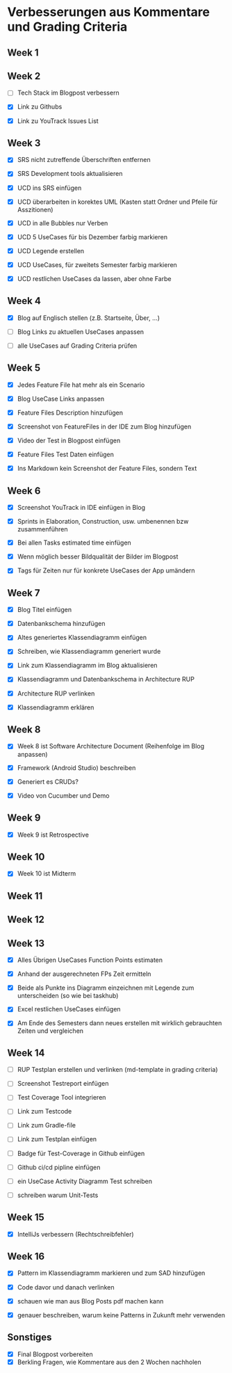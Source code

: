 # Verbesserungen aus Kommentare und Grading Criteria

## Week 1



## Week 2

- [ ] Tech Stack im Blogpost verbessern
- [x] Link zu Githubs
- [x] Link zu YouTrack Issues List



## Week 3

- [x] SRS nicht zutreffende Überschriften entfernen
- [x] SRS Development tools aktualisieren
- [x] UCD ins SRS einfügen
- [x] UCD überarbeiten in korektes UML (Kasten statt Ordner und Pfeile für Asszitionen)
- [x] UCD in alle Bubbles nur Verben
- [x] UCD 5 UseCases für bis Dezember farbig markieren
- [x] UCD Legende erstellen
- [x] UCD UseCases, für zweitets Semester farbig markieren
- [x] UCD restlichen UseCases da lassen, aber ohne Farbe



## Week 4

- [x] Blog auf Englisch stellen (z.B. Startseite, Über, ...)
- [ ] Blog Links zu aktuellen UseCases anpassen
- [ ] alle UseCases auf Grading Criteria prüfen



## Week 5

- [x] Jedes Feature File hat mehr als ein Scenario
- [x] Blog UseCase Links anpassen
- [x] Feature Files Description hinzufügen
- [x] Screenshot von FeatureFiles in der IDE zum Blog hinzufügen
- [x] Video der Test in Blogpost einfügen
- [x] Feature Files Test Daten einfügen
- [x] Ins Markdown kein Screenshot der Feature Files, sondern Text


## Week 6

- [x] Screenshot YouTrack in IDE einfügen in Blog
- [x] Sprints in Elaboration, Construction, usw. umbenennen bzw zusammenführen
- [x] Bei allen Tasks estimated time einfügen
- [x] Wenn möglich besser Bildqualität der Bilder im Blogpost
- [x] Tags für Zeiten nur für konkrete UseCases der App umändern


## Week 7

- [x] Blog Titel einfügen
- [x] Datenbankschema hinzufügen
- [x] Altes generiertes Klassendiagramm einfügen
- [x] Schreiben, wie Klassendiagramm generiert wurde
- [x] Link zum Klassendiagramm im Blog aktualisieren
- [x] Klassendiagramm und Datenbankschema in Architecture RUP
- [x] Architecture RUP verlinken
- [x] Klassendiagramm erklären


## Week 8

- [x] Week 8 ist Software Architecture Document (Reihenfolge im Blog anpassen)
- [x] Framework (Android Studio) beschreiben
- [x] Generiert es CRUDs?
- [x] Video von Cucumber und Demo


## Week 9

- [x] Week 9 ist Retrospective


## Week 10

- [x] Week 10 ist Midterm


## Week 11


## Week 12


## Week 13

- [x] Alles Übrigen UseCases Function Points estimaten
- [x] Anhand der ausgerechneten FPs Zeit ermitteln
- [x] Beide als Punkte ins Diagramm einzeichnen mit Legende zum unterscheiden (so wie bei taskhub)
- [x] Excel restlichen UseCases einfügen
- [x] Am Ende des Semesters dann neues erstellen mit wirklich gebrauchten Zeiten und vergleichen


## Week 14

- [ ] RUP Testplan erstellen und verlinken (md-template in grading criteria)
- [ ] Screenshot Testreport einfügen
- [ ] Test Coverage Tool integrieren
- [ ] Link zum Testcode
- [ ] Link zum Gradle-file
- [ ] Link zum Testplan einfügen
- [ ] Badge für Test-Coverage in Github einfügen
- [ ] Github ci/cd pipline einfügen
- [ ] ein UseCase Activity Diagramm Test schreiben
- [ ] schreiben warum Unit-Tests


## Week 15

- [x] IntelliJs verbessern (Rechtschreibfehler)


## Week 16

- [x] Pattern im Klassendiagramm markieren und zum SAD hinzufügen
- [X] Code davor und danach verlinken
- [x] schauen wie man aus Blog Posts pdf machen kann
- [X] genauer beschreiben, warum keine Patterns in Zukunft mehr verwenden


## Sonstiges

- [x] Final Blogpost vorbereiten
- [x] Berkling Fragen, wie Kommentare aus den 2 Wochen nachholen

